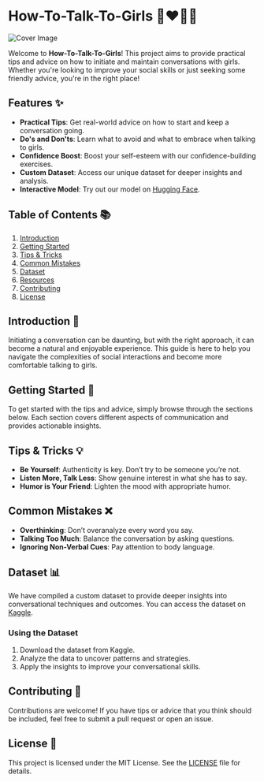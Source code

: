 # How-To-Talk-To-Girls 👩‍❤️‍👨💬

![Cover Image](https://github.com/aditya26062003/How-To-Talk-To-Girls/blob/main/Screenshots/a.jpg)

Welcome to **How-To-Talk-To-Girls**! This project aims to provide practical tips and advice on how to initiate and maintain conversations with girls. Whether you're looking to improve your social skills or just seeking some friendly advice, you're in the right place!

## Features ✨

- **Practical Tips**: Get real-world advice on how to start and keep a conversation going.
- **Do's and Don'ts**: Learn what to avoid and what to embrace when talking to girls.
- **Confidence Boost**: Boost your self-esteem with our confidence-building exercises.
- **Custom Dataset**: Access our unique dataset for deeper insights and analysis.
- **Interactive Model**: Try out our model on [Hugging Face](https://huggingface.co/spaces/adi2606/Taking-to-girls).

## Table of Contents 📚

1. [Introduction](#introduction)
2. [Getting Started](#getting-started)
3. [Tips & Tricks](#tips--tricks)
4. [Common Mistakes](#common-mistakes)
5. [Dataset](#dataset)
6. [Resources](#resources)
7. [Contributing](#contributing)
8. [License](#license)

## Introduction 📖

Initiating a conversation can be daunting, but with the right approach, it can become a natural and enjoyable experience. This guide is here to help you navigate the complexities of social interactions and become more comfortable talking to girls.

## Getting Started 🚀

To get started with the tips and advice, simply browse through the sections below. Each section covers different aspects of communication and provides actionable insights.

## Tips & Tricks 💡

- **Be Yourself**: Authenticity is key. Don’t try to be someone you’re not.
- **Listen More, Talk Less**: Show genuine interest in what she has to say.
- **Humor is Your Friend**: Lighten the mood with appropriate humor.

## Common Mistakes ❌

- **Overthinking**: Don’t overanalyze every word you say.
- **Talking Too Much**: Balance the conversation by asking questions.
- **Ignoring Non-Verbal Cues**: Pay attention to body language.

## Dataset 📊

We have compiled a custom dataset to provide deeper insights into conversational techniques and outcomes. You can access the dataset on [Kaggle](https://www.kaggle.com/datasets/adi2606/talking-to-girl/data).

### Using the Dataset

1. Download the dataset from Kaggle.
2. Analyze the data to uncover patterns and strategies.
3. Apply the insights to improve your conversational skills.

## Contributing 🤝

Contributions are welcome! If you have tips or advice that you think should be included, feel free to submit a pull request or open an issue.

## License 📜

This project is licensed under the MIT License. See the [LICENSE](LICENSE.md) file for details.
